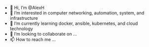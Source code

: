- 👋 Hi, I’m @AlexH
- 👀 I’m interested in computer networking, automation, system, and infrastructure
- 🌱 I’m currently learning docker, ansible, kubernetes, and cloud technology
- 💞️ I’m looking to collaborate on ...
- 📫 How to reach me ...

<!---
AlexH2021/AlexH2021 is a ✨ special ✨ repository because its `README.md` (this file) appears on your GitHub profile.
You can click the Preview link to take a look at your changes.
--->
